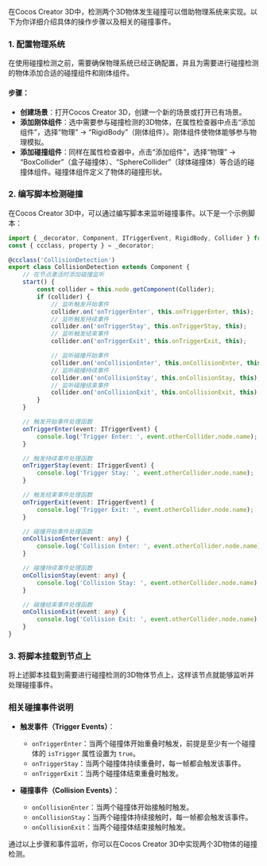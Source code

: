 在Cocos Creator 3D中，检测两个3D物体发生碰撞可以借助物理系统来实现。以下为你详细介绍具体的操作步骤以及相关的碰撞事件。

### 1. 配置物理系统
在使用碰撞检测之前，需要确保物理系统已经正确配置，并且为需要进行碰撞检测的物体添加合适的碰撞组件和刚体组件。

#### 步骤：
- **创建场景**：打开Cocos Creator 3D，创建一个新的场景或打开已有场景。
- **添加刚体组件**：选中需要参与碰撞检测的3D物体，在属性检查器中点击“添加组件”，选择“物理” -> “RigidBody”（刚体组件）。刚体组件使物体能够参与物理模拟。
- **添加碰撞组件**：同样在属性检查器中，点击“添加组件”，选择“物理” -> “BoxCollider”（盒子碰撞体）、“SphereCollider”（球体碰撞体）等合适的碰撞体组件。碰撞体组件定义了物体的碰撞形状。

### 2. 编写脚本检测碰撞
在Cocos Creator 3D中，可以通过编写脚本来监听碰撞事件。以下是一个示例脚本：
```typescript
import { _decorator, Component, ITriggerEvent, RigidBody, Collider } from 'cc';
const { ccclass, property } = _decorator;

@ccclass('CollisionDetection')
export class CollisionDetection extends Component {
    // 在节点激活时添加碰撞监听
    start() {
        const collider = this.node.getComponent(Collider);
        if (collider) {
            // 监听触发开始事件
            collider.on('onTriggerEnter', this.onTriggerEnter, this);
            // 监听触发持续事件
            collider.on('onTriggerStay', this.onTriggerStay, this);
            // 监听触发结束事件
            collider.on('onTriggerExit', this.onTriggerExit, this);

            // 监听碰撞开始事件
            collider.on('onCollisionEnter', this.onCollisionEnter, this);
            // 监听碰撞持续事件
            collider.on('onCollisionStay', this.onCollisionStay, this);
            // 监听碰撞结束事件
            collider.on('onCollisionExit', this.onCollisionExit, this);
        }
    }

    // 触发开始事件处理函数
    onTriggerEnter(event: ITriggerEvent) {
        console.log('Trigger Enter: ', event.otherCollider.node.name);
    }

    // 触发持续事件处理函数
    onTriggerStay(event: ITriggerEvent) {
        console.log('Trigger Stay: ', event.otherCollider.node.name);
    }

    // 触发结束事件处理函数
    onTriggerExit(event: ITriggerEvent) {
        console.log('Trigger Exit: ', event.otherCollider.node.name);
    }

    // 碰撞开始事件处理函数
    onCollisionEnter(event: any) {
        console.log('Collision Enter: ', event.otherCollider.node.name);
    }

    // 碰撞持续事件处理函数
    onCollisionStay(event: any) {
        console.log('Collision Stay: ', event.otherCollider.node.name);
    }

    // 碰撞结束事件处理函数
    onCollisionExit(event: any) {
        console.log('Collision Exit: ', event.otherCollider.node.name);
    }
}
```

### 3. 将脚本挂载到节点上
将上述脚本挂载到需要进行碰撞检测的3D物体节点上，这样该节点就能够监听并处理碰撞事件。

### 相关碰撞事件说明
- **触发事件（Trigger Events）**：
  - `onTriggerEnter`：当两个碰撞体开始重叠时触发，前提是至少有一个碰撞体的 `isTrigger` 属性设置为 `true`。
  - `onTriggerStay`：当两个碰撞体持续重叠时，每一帧都会触发该事件。
  - `onTriggerExit`：当两个碰撞体结束重叠时触发。

- **碰撞事件（Collision Events）**：
  - `onCollisionEnter`：当两个碰撞体开始接触时触发。
  - `onCollisionStay`：当两个碰撞体持续接触时，每一帧都会触发该事件。
  - `onCollisionExit`：当两个碰撞体结束接触时触发。

通过以上步骤和事件监听，你可以在Cocos Creator 3D中实现两个3D物体的碰撞检测。